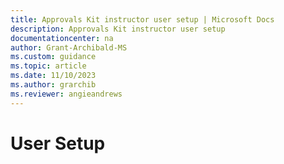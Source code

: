 ```yaml
---
title: Approvals Kit instructor user setup | Microsoft Docs
description: Approvals Kit instructor user setup
documentationcenter: na
author: Grant-Archibald-MS
ms.custom: guidance
ms.topic: article
ms.date: 11/10/2023
ms.author: grarchib
ms.reviewer: angieandrews
---
```


# User Setup

